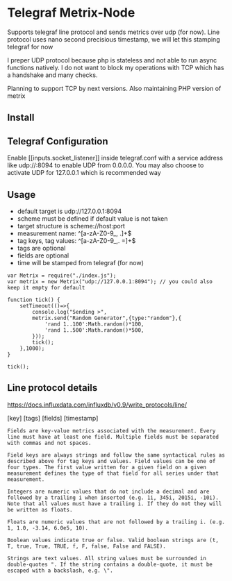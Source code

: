 # Telegraf Metrix-Node

Supports telegraf line protocol and sends metrics over udp (for now). Line protocol uses nano second precisious timestamp, we will let this stamping telegraf for now

I preper UDP protocol because php is stateless and not able to run async functions natively. I do not want to block my operations with TCP which has a handshake and many checks.

Planning to support TCP by next versions. Also maintaining PHP version of metrix

## Install


## Telegraf Configuration
Enable [[inputs.socket_listener]] inside telegraf.conf with a service address like udp://:8094 to enable UDP from 0.0.0.0. You may also choose to activate UDP for 127.0.0.1 which is recommended way

## Usage
- default target is udp://127.0.0.1:8094
- scheme must be defined if default value is not taken
- target structure is scheme://host:port
- measurement name: ^[a-zA-Z0-9_, .]+$
- tag keys, tag values: ^[a-zA-Z0-9_,. =]+$
- tags are optional
- fields are optional
- time will be stamped from telegraf (for now)

```
var Metrix = require("./index.js");
var metrix = new Metrix("udp://127.0.0.1:8094"); // you could also keep it empty for default

function tick() {
    setTimeout(()=>{
        console.log("Sending >",
        metrix.send("Random Generator",{type:"random"},{
            'rand 1..100':Math.random()*100,
            'rand 1..500':Math.random()*500,
        }));
        tick();
    },1000);
}

tick();
```


## Line protocol details
https://docs.influxdata.com/influxdb/v0.9/write_protocols/line/

[key] [tags] [fields] [timestamp]

```
Fields are key-value metrics associated with the measurement. Every line must have at least one field. Multiple fields must be separated with commas and not spaces.

Field keys are always strings and follow the same syntactical rules as described above for tag keys and values. Field values can be one of four types. The first value written for a given field on a given measurement defines the type of that field for all series under that measurement.

Integers are numeric values that do not include a decimal and are followed by a trailing i when inserted (e.g. 1i, 345i, 2015i, -10i). Note that all values must have a trailing i. If they do not they will be written as floats.

Floats are numeric values that are not followed by a trailing i. (e.g. 1, 1.0, -3.14, 6.0e5, 10).

Boolean values indicate true or false. Valid boolean strings are (t, T, true, True, TRUE, f, F, false, False and FALSE).

Strings are text values. All string values must be surrounded in double-quotes ". If the string contains a double-quote, it must be escaped with a backslash, e.g. \".
```
